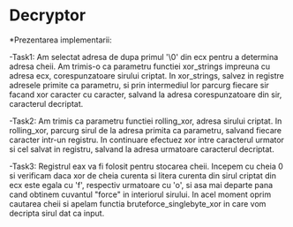 # Decryptor

*Prezentarea implementarii:

   -Task1: 
    Am selectat adresa de dupa primul '\0' din ecx pentru a determina adresa
cheii. Am trimis-o ca parametru functiei xor_strings impreuna cu adresa ecx,
corespunzatoare sirului criptat. In xor_strings, salvez in registre adresele
primite ca parametru, si prin intermediul lor parcurg fiecare sir facand xor
caracter cu caracter, salvand la adresa corespunzatoare din sir, caracterul 
decriptat.

   -Task2:
    Am trimis ca parametru functiei rolling_xor, adresa sirului criptat.
In rolling_xor, parcurg sirul de la adresa primita ca parametru, salvand
fiecare caracter intr-un registru. In continuare efectuez xor intre 
caracterul urmator si cel salvat in registru, salvand la adresa urmatoare
caracterul decriptat.
    
   -Task3:
    Registrul eax va fi folosit pentru stocarea cheii. Incepem cu cheia 0 si
verificam daca xor de cheia curenta si litera curenta din sirul criptat din
ecx este egala cu 'f', respectiv urmatoare cu 'o', si asa mai departe pana 
cand obtinem cuvantul "force" in interiorul sirului. In acel moment oprim
cautarea cheii si apelam functia bruteforce_singlebyte_xor in care vom 
decripta sirul dat ca input.
